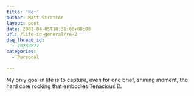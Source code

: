 ```yaml
---
title: 'Re:'
author: Matt Stratton
layout: post
date: 2002-04-05T10:31:00+00:00
url: /life-in-general/re-2
dsq_thread_id:
  - 28239877
categories:
  - Personal

---
```

My only goal in life is to capture, even for one brief, shining moment, the hard core rocking that embodies Tenacious D.
